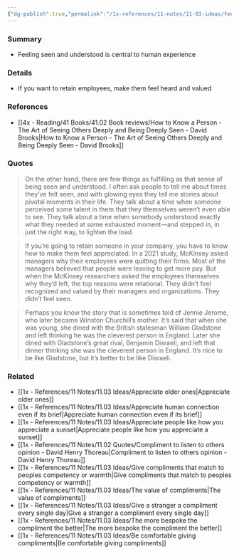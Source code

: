 ```yaml
---
{"dg-publish":true,"permalink":"/1x-references/11-notes/11-03-ideas/feeling-seen-and-understood-is-central-to-human-experience/","title":"Feeling seen and understood is central to human experience","created":"2025-07-24T17:09:27.543+03:00","updated":"2025-07-24T20:13:48.567+03:00"}
---
```



### Summary
- Feeling seen and understood is central to human experience

### Details
- If you want to retain employees, make them feel heard and valued

### References
- [[4x - Reading/41 Books/41.02 Book reviews/How to Know a Person - The Art of Seeing Others Deeply and Being Deeply Seen - David Brooks\|How to Know a Person - The Art of Seeing Others Deeply and Being Deeply Seen - David Brooks]]

### Quotes
> On the other hand, there are few things as fulfilling as that sense of being seen and understood. I often ask people to tell me about times they’ve felt seen, and with glowing eyes they tell me stories about pivotal moments in their life. They talk about a time when someone perceived some talent in them that they themselves weren’t even able to see. They talk about a time when somebody understood exactly what they needed at some exhausted moment—and stepped in, in just the right way, to lighten the load.

> If you’re going to retain someone in your company, you have to know how to make them feel appreciated. In a 2021 study, McKinsey asked managers why their employees were quitting their firms. Most of the managers believed that people were leaving to get more pay. But when the McKinsey researchers asked the employees themselves why they’d left, the top reasons were relational. They didn’t feel recognized and valued by their managers and organizations. They didn’t feel seen.

> Perhaps you know the story that is sometimes told of Jennie Jerome, who later became Winston Churchill’s mother. It’s said that when she was young, she dined with the British statesman William Gladstone and left thinking he was the cleverest person in England. Later she dined with Gladstone’s great rival, Benjamin Disraeli, and left that dinner thinking she was the cleverest person in England. It’s nice to be like Gladstone, but it’s better to be like Disraeli.


### Related
- [[1x - References/11 Notes/11.03 Ideas/Appreciate older ones\|Appreciate older ones]]
- [[1x - References/11 Notes/11.03 Ideas/Appreciate human connection even if its brief\|Appreciate human connection even if its brief]]
- [[1x - References/11 Notes/11.03 Ideas/Appreciate people like how you appreciate a sunset\|Appreciate people like how you appreciate a sunset]]
- [[1x - References/11 Notes/11.02 Quotes/Compliment to listen to others opinion - David Henry Thoreau\|Compliment to listen to others opinion - David Henry Thoreau]]
- [[1x - References/11 Notes/11.03 Ideas/Give compliments that match to peoples competency or warmth\|Give compliments that match to peoples competency or warmth]]
- [[1x - References/11 Notes/11.03 Ideas/The value of compliments\|The value of compliments]]
- [[1x - References/11 Notes/11.03 Ideas/Give a stranger a compliment every single day\|Give a stranger a compliment every single day]]
- [[1x - References/11 Notes/11.03 Ideas/The more bespoke the compliment the better\|The more bespoke the compliment the better]]
- [[1x - References/11 Notes/11.03 Ideas/Be comfortable giving compliments\|Be comfortable giving compliments]]